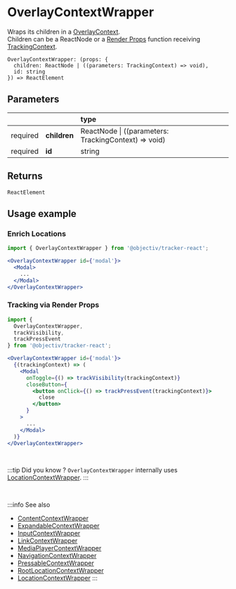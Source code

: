 # OverlayContextWrapper

Wraps its children in a [OverlayContext](/taxonomy/reference/location-contexts/OverlayContext.md).  
Children can be a ReactNode or a [Render Props](https://reactjs.org/docs/render-props.html#using-props-other-than-render) function receiving [TrackingContext](/tracking/react/api-reference/providers/TrackingContext.md).

```tsx
OverlayContextWrapper: (props: {
  children: ReactNode | ((parameters: TrackingContext) => void),
  id: string
}) => ReactElement
```

## Parameters
|          |              | type                                                     |
|:--------:|:-------------|:---------------------------------------------------------|
| required | **children** | ReactNode &vert; ((parameters: TrackingContext) => void) |
| required | **id**       | string                                                   |

## Returns
`ReactElement`

## Usage example

### Enrich Locations

```jsx
import { OverlayContextWrapper } from '@objectiv/tracker-react';
```

```jsx
<OverlayContextWrapper id={'modal'}>
  <Modal>
    ...
  </Modal>
</OverlayContextWrapper>
```

### Tracking via Render Props

```jsx
import { 
  OverlayContextWrapper, 
  trackVisibility, 
  trackPressEvent
} from '@objectiv/tracker-react';
```

```jsx
<OverlayContextWrapper id={'modal'}>
  {(trackingContext) => (
    <Modal 
      onToggle={() => trackVisibility(trackingContext)}
      closeButton={
        <button onClick={() => trackPressEvent(trackingContext)}>
          close
        </button>
      }
    >
      ...
    </Modal>
  )}
</OverlayContextWrapper>
```

<br />

:::tip Did you know ?
`OverlayContextWrapper` internally uses [LocationContextWrapper](/tracking/react/api-reference/locationWrappers/LocationContextWrapper.md).
:::

<br />

:::info See also
- [ContentContextWrapper](/tracking/react/api-reference/locationWrappers/ContentContextWrapper.md)
- [ExpandableContextWrapper](/tracking/react/api-reference/locationWrappers/ExpandableContextWrapper.md)
- [InputContextWrapper](/tracking/react/api-reference/locationWrappers/InputContextWrapper.md)
- [LinkContextWrapper](/tracking/react/api-reference/locationWrappers/LinkContextWrapper.md)
- [MediaPlayerContextWrapper](/tracking/react/api-reference/locationWrappers/MediaPlayerContextWrapper.md)
- [NavigationContextWrapper](/tracking/react/api-reference/locationWrappers/NavigationContextWrapper.md)
- [PressableContextWrapper](/tracking/react/api-reference/locationWrappers/PressableContextWrapper.md)
- [RootLocationContextWrapper](/tracking/react/api-reference/locationWrappers/RootLocationContextWrapper.md)
- [LocationContextWrapper](/tracking/react/api-reference/locationWrappers/LocationContextWrapper.md)
:::
